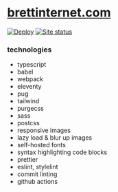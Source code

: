 # [brettinternet.com](https://brettinternet.com)

[![Deploy](https://github.com/brettinternet/brettinternet.github.io/workflows/Deploy/badge.svg)](https://github.com/brettinternet/brettinternet.github.io/actions?query=workflow%3ADeploy) [![Site status](https://img.shields.io/website?url=https%3A%2F%2Fbrettinternet.com)](https://brettinternet.com)

### technologies

- typescript
- babel
- webpack
- eleventy
- pug
- tailwind
- purgecss
- sass
- postcss
- responsive images
- lazy load & blur up images
- self-hosted fonts
- syntax highlighting code blocks
- prettier
- eslint, stylelint
- commit linting
- github actions

<!--
### todo

- [x] values in `data/routes.js` are not importing in pug locals
- [x] `@font-face` is not being handled by a loader
- [x] dev server ought to restart after modifying `includes/**/*`
- [x] don't transpile `scripts/utils` to `build` directory, or remove after build
- [x] why does bundling a CSS file also bundle a JS equivalent?
- [x] build can't resolve `/files/<font>`
- [x] build doesn't bundle SVGs - or improve how Feather icons are bundled/utilized
- [x] how to correctly bundle separate pages? - can't get html-webpack-plugin to work on multiple files
- [x] handle relative assets for nested pages - use absolute links to assets (and support path prefix)
- [x] easy page routing
- [x] fix tailwind theme
- [x] fix styles and adopt tailwind
- [x] fix header JS in prod
- [x] handle images (responsive images with Sharp?)
- [x] add a few pages
- [x] add meta tags (og, twitter)
- [x] lint
- [x] archive page
- [x] fix mysterious error `Unable to find an instance of HtmlWebpackPlugin in the current compilation.`
- [x] fix post collections to not use tags
- [x] shortcodes for blur up/lazy loading images in markdown?
- [x] add transform fn to ~~webpack~~ eleventy to handle relative paths
- [x] fix blur up in prod!
- [x] syntax highlighting for pug templates [with markdown-it](https://pugjs.org/language/filters.html)
- [x] design homepage cards
- [x] add cards to sidebar
- [x] render basic images when page.url === '/feed/', add long descriptions for complicated pages, and for posts add post processing with html-webpack-plugin
- [x] add feed page
- [x] add 404 page
- [x] add edit page button
- [x] add temporary logic to handle gifs with file-loader ~~will gifs work with responsive loader now that sharp supports them?~~
- [-] fix inline svg plugin
- [ ] optimize gifs
- [x] add projects to archive
- [ ] open PR for responsive-loader to handle gifs
- [ ] [tag pages](https://www.11ty.dev/docs/quicktips/tag-pages/)
- [ ] add tag breadcrumbs to archive directory
- [ ] optimize fonts with [subfont](https://github.com/Munter/subfont/issues/108#issuecomment-659468935) - requires [python](https://github.com/actions/setup-python)
- [x] setup ci action
- [x] setup deployment action
- [ ] push to blog repo
- [ ] [async data requests](https://www.11ty.dev/docs/quicktips/cache-api-requests/)
- [ ] integrate [critical](https://github.com/addyosmani/critical) like [this](https://github.com/anthonygore/html-critical-webpack-plugin/blob/master/src/index.js)
- [ ] transfer slides over
- [ ] paginate archive when it's necessary
-->
